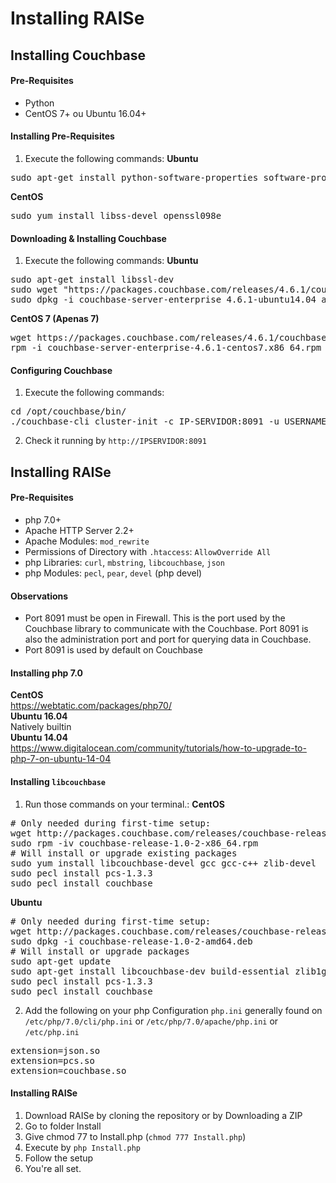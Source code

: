Installing RAISe
=================

Installing Couchbase
---------------------

#### Pre-Requisites
* Python
* CentOS 7+ ou Ubuntu 16.04+

#### Installing Pre-Requisites
1. Execute the following commands:
<b>Ubuntu</b>
<pre>
sudo apt-get install python-software-properties software-properties-common
</pre>
<b>CentOS</b>
<pre>
sudo yum install libss-devel openssl098e
</pre>

#### Downloading & Installing Couchbase
1. Execute the following commands:
<b>Ubuntu</b>
<pre>
sudo apt-get install libssl-dev
sudo wget "https://packages.couchbase.com/releases/4.6.1/couchbase-server-enterprise_4.6.1-ubuntu14.04_amd64.deb"
sudo dpkg -i couchbase-server-enterprise_4.6.1-ubuntu14.04_amd64.deb
</pre>
<b>CentOS 7 (Apenas 7)</b>
<pre>
wget https://packages.couchbase.com/releases/4.6.1/couchbase-server-enterprise-4.6.1-centos7.x86_64.rpm
rpm -i couchbase-server-enterprise-4.6.1-centos7.x86_64.rpm
</pre>

#### Configuring Couchbase
1. Execute the following commands:
<pre>
cd /opt/couchbase/bin/
./couchbase-cli cluster-init -c IP-SERVIDOR:8091 -u USERNAME DESEJADO -p SENHA DESEJADA --cluster-name='raise' --cluster-ramsize=TAMANHO DO CLUSTER EM MB
</pre>
2. Check it running by `http://IPSERVIDOR:8091`


Installing RAISe
----------------

#### Pre-Requisites
* php 7.0+
* Apache HTTP Server 2.2+
* Apache Modules: `mod_rewrite`
* Permissions of Directory with `.htaccess`: `AllowOverride All`
* php Libraries: `curl`, `mbstring`, `libcouchbase`, `json`
* php Modules: `pecl`, `pear`, `devel` (php devel)

#### Observations
* Port 8091 must be open in Firewall. This is the port used by the Couchbase library to communicate with the Couchbase. Port 8091 is also the administration port and port for querying data in Couchbase.
* Port 8091 is used by default on Couchbase

#### Installing php 7.0
<b>CentOS</b><br>
https://webtatic.com/packages/php70/<br>
<b>Ubuntu 16.04</b><br>
Natively builtin<br>
<b>Ubuntu 14.04</b><br>
https://www.digitalocean.com/community/tutorials/how-to-upgrade-to-php-7-on-ubuntu-14-04</br>

#### Installing `libcouchbase`
1. Run those commands on your terminal.:
<b>CentOS</b>
<pre>
# Only needed during first-time setup:
wget http://packages.couchbase.com/releases/couchbase-release/couchbase-release-1.0-2-x86_64.rpm
sudo rpm -iv couchbase-release-1.0-2-x86_64.rpm
# Will install or upgrade existing packages
sudo yum install libcouchbase-devel gcc gcc-c++ zlib-devel
sudo pecl install pcs-1.3.3
sudo pecl install couchbase
</pre>
<b>Ubuntu</b>
<pre>
# Only needed during first-time setup:
wget http://packages.couchbase.com/releases/couchbase-release/couchbase-release-1.0-2-amd64.deb
sudo dpkg -i couchbase-release-1.0-2-amd64.deb
# Will install or upgrade packages
sudo apt-get update
sudo apt-get install libcouchbase-dev build-essential zlib1g-dev
sudo pecl install pcs-1.3.3
sudo pecl install couchbase
</pre>
2. Add the following on your php Configuration `php.ini` generally found on `/etc/php/7.0/cli/php.ini` or `/etc/php/7.0/apache/php.ini` or `/etc/php.ini`
<pre>
extension=json.so
extension=pcs.so
extension=couchbase.so
</pre>

#### Installing RAISe
1. Download RAISe by cloning the repository or by Downloading a ZIP
2. Go to folder Install
3. Give chmod 77 to Install.php (`chmod 777 Install.php`)
4. Execute by `php Install.php`
5. Follow the setup
6. You're all set.
